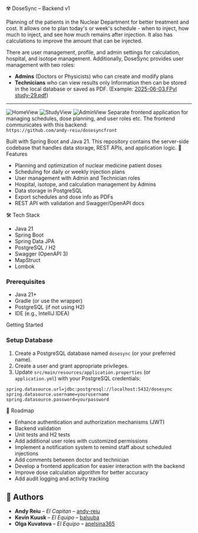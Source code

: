 ☢️ DoseSync – Backend v1

Planning of the patients in the Nuclear Department for better treatment and cost.
It allows one to plan today's or week's schedule - when to inject, how much to inject, and see how much remains after injection.
It also has calculations to improve the amount that can be injected.

There are user management, profile, and admin settings for calculation, hospital, and isotope management.
Additionally, DoseSync provides user management with two roles:  
- **Admins** (Doctors or Physicists) who can create and modify plans  
- **Technicians** who can view results only
Information then can be stored in the local database or saved as PDF.  (Example:
[2025-06-03.FPyl study-29.pdf](https://github.com/user-attachments/files/20592176/2025-06-03.FPyl.study-29.pdf))

----------------------------------------------------------------------------
![HomeView](https://github.com/user-attachments/assets/0168bd82-bac0-47ab-bf3f-b5cfeff6674e)
![StudyView](https://github.com/user-attachments/assets/abfe7e0b-73b7-4cc3-bb30-4ddc7441fc6a)
![AdminView](https://github.com/user-attachments/assets/8b430a67-bddf-4925-9b6c-317ca2348c42)
Separate frontend application for managing schedules, dose planning, and user roles etc.
The frontend communicates with this backend:  
`https://github.com/andy-reiu/dosesyncfront`

Built with Spring Boot and Java 21. 
This repository contains the server-side codebase that handles data storage, REST APIs, and application logic.
🚀 Features
- Planning and optimization of nuclear medicine patient doses  
- Scheduling for daily or weekly injection plans  
- User management with Admin and Technician roles  
- Hospital, isotope, and calculation management by Admins  
- Data storage in PostgreSQL
- Export schedules and dose info as PDFs  
- REST API with validation and Swagger/OpenAPI docs  

🛠️ Tech Stack
- Java 21
- Spring Boot
- Spring Data JPA
- PostgreSQL / H2
- Swagger (OpenAPI 3)
- MapStruct
- Lombok

### Prerequisites
- Java 21+
- Gradle (or use the wrapper)
- PostgreSQL (if not using H2)
- IDE (e.g., IntelliJ IDEA)

Getting Started

### Setup Database

1. Create a PostgreSQL database named `dosesync` (or your preferred name).  
2. Create a user and grant appropriate privileges.  
3. Update `src/main/resources/application.properties` (or `application.yml`) with your PostgreSQL credentials:

```properties
spring.datasource.url=jdbc:postgresql://localhost:5432/dosesync
spring.datasource.username=yourusername
spring.datasource.password=yourpassword
```

🚀 Roadmap

- Enhance authentication and authorization mechanisms (JWT)
- Backend validation
- Unit tests and H2 tests
- Add additional user roles with customized permissions  
- Implement a notification system to remind staff about scheduled injections
- Add comments between doctor and technician
- Develop a frontend application for easier interaction with the backend  
- Improve dose calculation algorithm for better accuracy  
- Add audit logging and activity tracking

## 👤 Authors

- **Andy Reiu** – *El Capitan* – [andy-reiu](https://github.com/andy-reiu)
- **Kevin Kuusk** – *El Equipo* – [baluuba](https://github.com/baluuba)
- **Olga Kuvatova** – *El Equipo* – [apelsina365](https://github.com/Apelsinka365)
